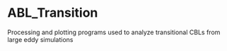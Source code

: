 # ABL_Transition
Processing and plotting programs used to analyze transitional CBLs from large eddy simulations
